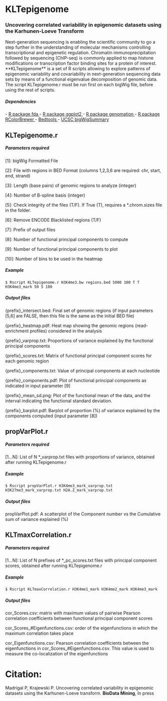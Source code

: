 # KLTepigenome

<h3>Uncovering correlated variability in epigenomic datasets using the Karhunen-Loeve Transform</h3>
Next-generation sequencing is enabling the scientific community to go a step further in the understanding of molecular mechanisms controlling transcriptional and epigenetic regulation. Chromatin immunoprecipitation followed by sequencing (ChIP-seq) is commonly applied to map histone modifications or transcription factor binding sites for a protein of interest. **KLTepigenome** is a set of R scripts allowing to explore patterns of epigenomic variability and covariability in next-generation sequencing data sets by means of a functional eigenvalue decomposition of genomic data. The script KLTepigenome.r must be run first on each bigWig file, before using the rest of scripts.


<h5> Dependencies </h5>
- <a href="http://cran.r-project.org/web/packages/fda/index.html"> R package fda </a> 
- <a href="http://cran.r-project.org/web/packages/ggplot2/index.html"> R package ggplot2 </a> 
- <a href="http://github.com/BIMSBbioinfo/genomation"> R package genomation </a>  
- <a href="http://cran.r-project.org/web/packages/RColorBrewer/index.html"> R package RColorBrewer </a> 
- <a href="http://bedtools.readthedocs.org/en/latest/"> Bedtools </a> 
- <a href="http://hgdownload.cse.ucsc.edu/admin/exe/"> UCSC bigWigSummary </a> 



## KLTepigenome.r

<h5> Parameters required</h5>
<p> [1]: bigWig Formatted File </p> 
<p> [2]: File with regions in BED Format (columns 1,2,3,6 are required: chr, start, end, strand) </p> 
<p> [3]: Length (base pairs) of genomic regions to analyze (integer)</p> 
<p> [4]: Number of B-spline basis (integer)</p> 
<p> [5]: Check integrity of the files (T/F). If True (T), requires a *.chrom.sizes file in the folder.</p> 
<p> [6]: Remove ENCODE Blacklisted regions (T/F)</p> 
<p> [7]: Prefix of output files</p> 
<p> [8]: Number of functional principal components to compute</p> 
<p> [9]: Number of functional principal components to plot</p> 
<p> [10]: Number of bins to be used in the heatmap</p> 

<h5> Example </h5>

    $ Rscript KLTepigenome.r H3K4me3.bw regions.bed 5000 100 T T H3K4me3_mark 50 5 100
    

<h5> Output files </h5>
<p> {prefix}_intersect.bed: Final set of genomic regions (if input parameters [5,6] are FALSE, then this file is the same as the initial BED file) </p>
<p> {prefix}_heatmap.pdf: Heat map showing the genomic regions (read-enrichment profiles) considered in the analysis </p>
<p> {prefix}_varprop.txt: Proportions of variance explained by the functional principal components   </p>
<p> {prefix}_scores.txt: Matrix of functional principal component scores for each genomic region  </p>
<p> {prefix}_components.txt: Value of principal components at each nucleotide </p>
<p> {prefix}_components.pdf: Plot of functional principal components as indicated in input parameter [9]</p>
<p> {prefix}_mean_sd.png: Plot of the functional mean of the data, and the interval indicating the functional standard deviation. </p>
<p> {prefix}_barplot.pdf: Barplot of proportion (%) of variance explained by the components computed (input parameter [8]) </p> 



## propVarPlot.r

<h5> Parameters required</h5>
<p> [1...N]: List of N *_varprop.txt files with proportions of variance, obtained after running KLTepigenome.r </p> 

<h5> Example </h5>

    $ Rscript propVarPlot.r H3K4me3_mark_varprop.txt H3K27me3_mark_varprop.txt H2A.Z_mark_varprop.txt
    


<h5> Output files </h5>
<p> propVarPlot.pdf: A scatterplot of the Component number vs the Cumulative sum of variance explained (%) </p>




## KLTmaxCorrelation.r 


<h5> Parameters required</h5>
<p> [1...N]: List of N prefixes of *_pc_scores.txt files with principal component scores, obtained after running KLTepigenome.r  </p> 
 

<h5> Example </h5>

    $ Rscript KLTmaxCorrelation.r H3K4me1_mark H3K4me2_mark H3K4me3_mark
    

<h5> Output files </h5>
<p> cor_Scores.csv: matrix with maximum values of pairwise Pearson correlation coefficients between functional principal component scores  </p>
<p> cor_Scores_#Eigenfunctions.csv: order of the eigenfunctions in which the maximum correlation takes place   </p>
<p> cor_Eigenfunctions.csv: Pearson correlation coefficients between the eigenfunctions in cor_Scores_#Eigenfunctions.csv. This value is used to measure the co-localization of the eigenfunctions </p>

# Citation:
Madrigal P, Krajewski P. Uncovering correlated variability in epigenomic datasets using the Karhunen-Loeve transform. **BioData Mining**, In press
